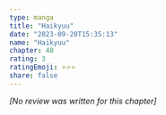 ```yaml
---
type: manga
title: "Haikyuu"
date: "2023-09-20T15:35:13"
name: "Haikyuu"
chapter: 40
rating: 3
ratingEmoji: ⭐️⭐️⭐️
share: false
---
```


_[No review was written for this chapter]_
